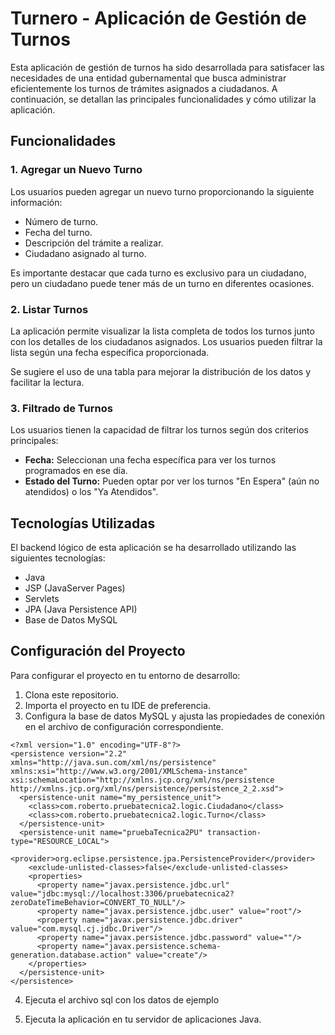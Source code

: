 # Turnero - Aplicación de Gestión de Turnos

Esta aplicación de gestión de turnos ha sido desarrollada para satisfacer las necesidades de una entidad gubernamental que busca administrar eficientemente los turnos de trámites asignados a ciudadanos. A continuación, se detallan las principales funcionalidades y cómo utilizar la aplicación.

## Funcionalidades

### 1. Agregar un Nuevo Turno

Los usuarios pueden agregar un nuevo turno proporcionando la siguiente información:

- Número de turno.
- Fecha del turno.
- Descripción del trámite a realizar.
- Ciudadano asignado al turno.

Es importante destacar que cada turno es exclusivo para un ciudadano, pero un ciudadano puede tener más de un turno en diferentes ocasiones.

### 2. Listar Turnos

La aplicación permite visualizar la lista completa de todos los turnos junto con los detalles de los ciudadanos asignados. Los usuarios pueden filtrar la lista según una fecha específica proporcionada.

Se sugiere el uso de una tabla para mejorar la distribución de los datos y facilitar la lectura.

### 3. Filtrado de Turnos

Los usuarios tienen la capacidad de filtrar los turnos según dos criterios principales:

- **Fecha:** Seleccionan una fecha específica para ver los turnos programados en ese día.
- **Estado del Turno:** Pueden optar por ver los turnos "En Espera" (aún no atendidos) o los "Ya Atendidos".

## Tecnologías Utilizadas

El backend lógico de esta aplicación se ha desarrollado utilizando las siguientes tecnologías:

- Java
- JSP (JavaServer Pages)
- Servlets
- JPA (Java Persistence API)
- Base de Datos MySQL

## Configuración del Proyecto

Para configurar el proyecto en tu entorno de desarrollo:

1. Clona este repositorio.
2. Importa el proyecto en tu IDE de preferencia.
3. Configura la base de datos MySQL y ajusta las propiedades de conexión en el archivo de configuración correspondiente.
```
<?xml version="1.0" encoding="UTF-8"?>
<persistence version="2.2" xmlns="http://java.sun.com/xml/ns/persistence" xmlns:xsi="http://www.w3.org/2001/XMLSchema-instance" xsi:schemaLocation="http://xmlns.jcp.org/xml/ns/persistence http://xmlns.jcp.org/xml/ns/persistence/persistence_2_2.xsd"> 
  <persistence-unit name="my_persistence_unit">
    <class>com.roberto.pruebatecnica2.logic.Ciudadano</class>
    <class>com.roberto.pruebatecnica2.logic.Turno</class>
  </persistence-unit>
  <persistence-unit name="pruebaTecnica2PU" transaction-type="RESOURCE_LOCAL">
    <provider>org.eclipse.persistence.jpa.PersistenceProvider</provider>
    <exclude-unlisted-classes>false</exclude-unlisted-classes>
    <properties>
      <property name="javax.persistence.jdbc.url" value="jdbc:mysql://localhost:3306/pruebatecnica2?zeroDateTimeBehavior=CONVERT_TO_NULL"/>
      <property name="javax.persistence.jdbc.user" value="root"/>
      <property name="javax.persistence.jdbc.driver" value="com.mysql.cj.jdbc.Driver"/>
      <property name="javax.persistence.jdbc.password" value=""/>
      <property name="javax.persistence.schema-generation.database.action" value="create"/>
    </properties>
  </persistence-unit>
</persistence>
```

4. Ejecuta el archivo sql con los datos de ejemplo

5. Ejecuta la aplicación en tu servidor de aplicaciones Java.
